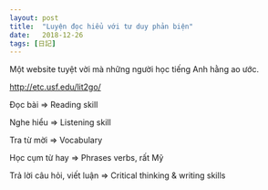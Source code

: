 ```yaml
---
layout: post
title:  "Luyện đọc hiểu với tư duy phản biện"
date:   2018-12-26
tags: [日記]
---
```


Một website tuyệt vời mà những người học tiếng Anh hằng ao ước.

http://etc.usf.edu/lit2go/

Đọc bài => Reading skill

Nghe hiểu => Listening skill

Tra từ mời => Vocabulary

Học cụm từ hay => Phrases verbs, rất Mỹ

Trả lời câu hỏi, viết luận => Critical thinking & writing skills
